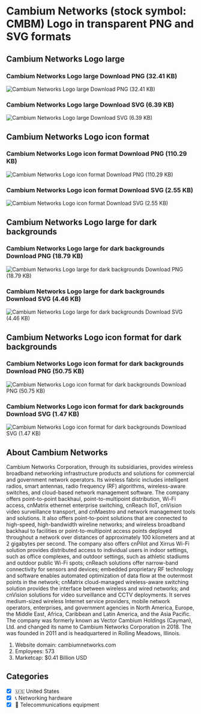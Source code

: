 # Cambium Networks (stock symbol: CMBM) Logo in transparent PNG and SVG formats

## Cambium Networks Logo large

### Cambium Networks Logo large Download PNG (32.41 KB)

![Cambium Networks Logo large Download PNG (32.41 KB)](/img/orig/CMBM_BIG-12138c8b.png)

### Cambium Networks Logo large Download SVG (6.39 KB)

![Cambium Networks Logo large Download SVG (6.39 KB)](/img/orig/CMBM_BIG-7d90eee2.svg)

## Cambium Networks Logo icon format

### Cambium Networks Logo icon format Download PNG (110.29 KB)

![Cambium Networks Logo icon format Download PNG (110.29 KB)](/img/orig/CMBM-60c024d5.png)

### Cambium Networks Logo icon format Download SVG (2.55 KB)

![Cambium Networks Logo icon format Download SVG (2.55 KB)](/img/orig/CMBM-1431239e.svg)

## Cambium Networks Logo large for dark backgrounds

### Cambium Networks Logo large for dark backgrounds Download PNG (18.79 KB)

![Cambium Networks Logo large for dark backgrounds Download PNG (18.79 KB)](/img/orig/CMBM_BIG.D-5aa36592.png)

### Cambium Networks Logo large for dark backgrounds Download SVG (4.46 KB)

![Cambium Networks Logo large for dark backgrounds Download SVG (4.46 KB)](/img/orig/CMBM_BIG.D-7c87e632.svg)

## Cambium Networks Logo icon format for dark backgrounds

### Cambium Networks Logo icon format for dark backgrounds Download PNG (50.75 KB)

![Cambium Networks Logo icon format for dark backgrounds Download PNG (50.75 KB)](/img/orig/CMBM.D-3b1784d8.png)

### Cambium Networks Logo icon format for dark backgrounds Download SVG (1.47 KB)

![Cambium Networks Logo icon format for dark backgrounds Download SVG (1.47 KB)](/img/orig/CMBM.D-b5f42fff.svg)

## About Cambium Networks

Cambium Networks Corporation, through its subsidiaries, provides wireless broadband networking infrastructure products and solutions for commercial and government network operators. Its wireless fabric includes intelligent radios, smart antennas, radio frequency (RF) algorithms, wireless-aware switches, and cloud-based network management software. The company offers point-to-point backhaul, point-to-multipoint distribution, Wi-Fi access, cnMatrix ethernet enterprise switching, cnReach IIoT, cnVision video surveillance transport, and cnMaestro and network management tools and solutions. It also offers point-to-point solutions that are connected to high-speed, high-bandwidth wireline networks; and wireless broadband backhaul to facilities or point-to-multipoint access points deployed throughout a network over distances of approximately 100 kilometers and at 2 gigabytes per second. The company also offers cnPilot and Xirrus Wi-Fi solution provides distributed access to individual users in indoor settings, such as office complexes, and outdoor settings, such as athletic stadiums and outdoor public Wi-Fi spots; cnReach solutions offer narrow-band connectivity for sensors and devices; embedded proprietary RF technology and software enables automated optimization of data flow at the outermost points in the network; cnMatrix cloud-managed wireless-aware switching solution provides the interface between wireless and wired networks; and cnVision solutions for video surveillance and CCTV deployments. It serves medium-sized wireless Internet service providers, mobile network operators, enterprises, and government agencies in North America, Europe, the Middle East, Africa, Caribbean and Latin America, and the Asia Pacific. The company was formerly known as Vector Cambium Holdings (Cayman), Ltd. and changed its name to Cambium Networks Corporation in 2018. The was founded in 2011 and is headquartered in Rolling Meadows, Illinois.

1. Website domain: cambiumnetworks.com
2. Employees: 573
3. Marketcap: $0.41 Billion USD


## Categories
- [x] 🇺🇸 United States
- [x] 📞 Networking hardware
- [x] 📡 Telecommunications equipment
